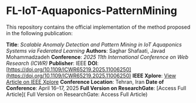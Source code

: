 # FL-IoT-Aquaponics-PatternMining

This repository contains the official implementation of the method proposed in the following publication:

**Title**: *Scalable Anomaly Detection and Pattern Mining in IoT Aquaponics Systems via Federated Learning*
**Authors**: Saghar Shafaati, Javad Mohammadzadeh
**Conference**: *2025 11th International Conference on Web Research (ICWR)*
**Publisher**: IEEE
**DOI**: [https://doi.org/10.1109/ICWR65219.2025.11006250](https://doi.org/10.1109/ICWR65219.2025.11006250)
**IEEE Xplore**: [View Article on IEEE Xplore](https://ieeexplore.ieee.org/document/11006250)
**Conference Location**: Tehran, Iran
**Date of Conference**: April 16–17, 2025
**Full Version on ResearchGate**: [Access Full Article]( Full Version on ResearchGate: Access Full Article) 
